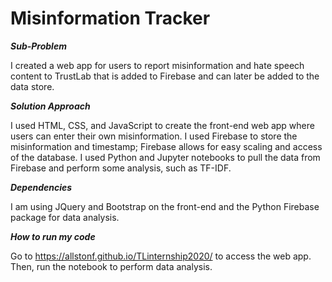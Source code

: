# Misinformation Tracker

___Sub-Problem___

I created a web app for users to report misinformation and hate speech content to TrustLab that is added to Firebase and can later be added to the data store.

___Solution Approach___

I used HTML, CSS, and JavaScript to create the front-end web app where users can enter their own misinformation. I used Firebase to store the misinformation and timestamp; Firebase allows for easy scaling and access of the database. I used Python and Jupyter notebooks to pull the data from Firebase and perform some analysis, such as TF-IDF.

___Dependencies___

I am using JQuery and Bootstrap on the front-end and the Python Firebase package for data analysis.

___How to run my code___

Go to https://allstonf.github.io/TLinternship2020/ to access the web app. Then, run the notebook to perform data analysis.

